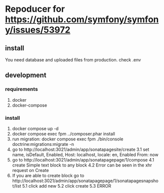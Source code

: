 # Repoducer for https://github.com/symfony/symfony/issues/53972

## install

You need database and uploaded files from production.
check .env

## development

### requirements

1. docker
2. docker-compose

### install

1. docker compose up -d
1. docker compose exec fpm ../composer.phar install
1. run migration: docker compose exec fpm ./bin/console doctrine:migrations:migrate -n
1. go to http://localhost:3021/admin/app/sonatapagesite/create
   3.1 set name, isDefault, Enabled, Host: localhost, locale: en, Enabled From: now
1. go to http://localhost:3021/admin/app/sonatapagepage/1/compose
   4.1 create Simple text block to any block
   4.2 Error can be seen in the xhr request on Create
1. If you are able to create block go to http://localhost:3021/admin/app/sonatapagepage/1/sonatapagesnapshot/list
   5.1 click add new
   5.2 click create
   5.3 ERROR
